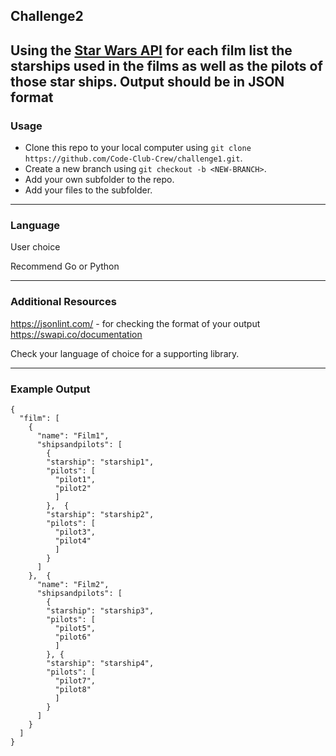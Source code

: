 ## Challenge2
Using the [Star Wars API](https://www.swapi.co) for each film list the starships used in the films as well as the pilots of those star ships.
Output should be in JSON format
---
### Usage
- Clone this repo to your local computer using `git clone https://github.com/Code-Club-Crew/challenge1.git`.
- Create a new branch using `git checkout -b <NEW-BRANCH>`.
- Add your own subfolder to the repo.
- Add your files to the subfolder.

---

### Language
User choice

Recommend Go or Python

---
### Additional Resources
https://jsonlint.com/ - for checking the format of your output
https://swapi.co/documentation

Check your language of choice for a supporting library.

---
### Example Output
```
{
  "film": [
    {
      "name": "Film1",
      "shipsandpilots": [
        {
        "starship": "starship1",
        "pilots": [
          "pilot1",
          "pilot2"    
          ]
        },  {
        "starship": "starship2",
        "pilots": [
          "pilot3",
          "pilot4"    
          ]
        }
      ]
    },  {
      "name": "Film2",
      "shipsandpilots": [
        {
        "starship": "starship3",
        "pilots": [
          "pilot5",
          "pilot6"    
          ]
        }, {
        "starship": "starship4",
        "pilots": [
          "pilot7",
          "pilot8"    
          ]
        }
      ]
    }
  ]
}
```
